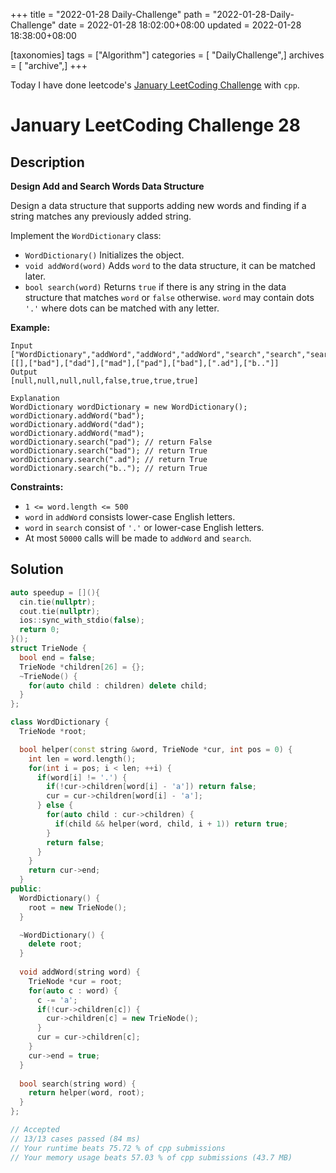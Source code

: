 +++
title = "2022-01-28 Daily-Challenge"
path = "2022-01-28-Daily-Challenge"
date = 2022-01-28 18:02:00+08:00
updated = 2022-01-28 18:38:00+08:00

[taxonomies]
tags = ["Algorithm"]
categories = [ "DailyChallenge",]
archives = [ "archive",]
+++

Today I have done leetcode's [January LeetCoding Challenge](https://leetcode.com/problems/design-add-and-search-words-data-structure/) with `cpp`.

<!-- more -->

# January LeetCoding Challenge 28

## Description

**Design Add and Search Words Data Structure**

Design a data structure that supports adding new words and finding if a string matches any previously added string.

Implement the `WordDictionary` class:

- `WordDictionary()` Initializes the object.
- `void addWord(word)` Adds `word` to the data structure, it can be matched later.
- `bool search(word)` Returns `true` if there is any string in the data structure that matches `word` or `false` otherwise. `word` may contain dots `'.'` where dots can be matched with any letter.

 

**Example:**

```
Input
["WordDictionary","addWord","addWord","addWord","search","search","search","search"]
[[],["bad"],["dad"],["mad"],["pad"],["bad"],[".ad"],["b.."]]
Output
[null,null,null,null,false,true,true,true]

Explanation
WordDictionary wordDictionary = new WordDictionary();
wordDictionary.addWord("bad");
wordDictionary.addWord("dad");
wordDictionary.addWord("mad");
wordDictionary.search("pad"); // return False
wordDictionary.search("bad"); // return True
wordDictionary.search(".ad"); // return True
wordDictionary.search("b.."); // return True
```

 

**Constraints:**

- `1 <= word.length <= 500`
- `word` in `addWord` consists lower-case English letters.
- `word` in `search` consist of `'.'` or lower-case English letters.
- At most `50000` calls will be made to `addWord` and `search`.

## Solution

``` cpp
auto speedup = [](){
  cin.tie(nullptr);
  cout.tie(nullptr);
  ios::sync_with_stdio(false);
  return 0;
}();
struct TrieNode {
  bool end = false;
  TrieNode *children[26] = {};
  ~TrieNode() {
    for(auto child : children) delete child;
  }
};

class WordDictionary {
  TrieNode *root;

  bool helper(const string &word, TrieNode *cur, int pos = 0) {
    int len = word.length();
    for(int i = pos; i < len; ++i) {
      if(word[i] != '.') {
        if(!cur->children[word[i] - 'a']) return false;
        cur = cur->children[word[i] - 'a'];
      } else {
        for(auto child : cur->children) {
          if(child && helper(word, child, i + 1)) return true;
        }
        return false;
      }
    }
    return cur->end;
  }
public:
  WordDictionary() {
    root = new TrieNode();
  }

  ~WordDictionary() {
    delete root;
  }
  
  void addWord(string word) {
    TrieNode *cur = root;
    for(auto c : word) {
      c -= 'a';
      if(!cur->children[c]) {
        cur->children[c] = new TrieNode();
      }
      cur = cur->children[c];
    }
    cur->end = true;
  }
  
  bool search(string word) {
    return helper(word, root);
  }
};

// Accepted
// 13/13 cases passed (84 ms)
// Your runtime beats 75.72 % of cpp submissions
// Your memory usage beats 57.03 % of cpp submissions (43.7 MB)
```
